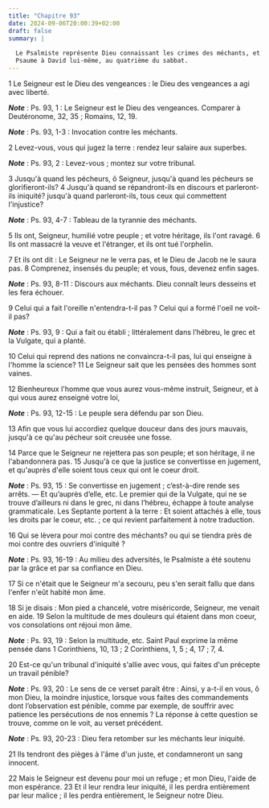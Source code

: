 ```yaml
---
title: "Chapitre 93"
date: 2024-09-06T20:00:39+02:00
draft: false
summary: |
  
  Le Psalmiste représente Dieu connaissant les crimes des méchants, et les punissant avec sévérité.
  Psaume à David lui-même, au quatrième du sabbat.
---
```



1 Le Seigneur est le Dieu des vengeances : le Dieu des vengeances a agi avec liberté.

***Note*** :  Ps. 93, 1 : Le Seigneur est le Dieu des vengeances. Comparer à Deutéronome, 32, 35 ; Romains, 12, 19.

***Note*** :  Ps. 93, 1-3 : Invocation contre les méchants.

2 Levez-vous, vous qui jugez la terre : rendez leur salaire aux superbes.

***Note*** :  Ps. 93, 2 : Levez-vous ; montez sur votre tribunal.


3 Jusqu'à quand les pécheurs, ô Seigneur, jusqu'à quand les pécheurs se glorifieront-ils? 4 Jusqu'à quand se répandront-ils en discours et parleront-ils iniquité? jusqu'à quand parleront-ils, tous ceux qui commettent l'injustice?

***Note*** :  Ps. 93, 4-7 : Tableau de la tyrannie des méchants.


5 Ils ont, Seigneur, humilié votre peuple ; et votre héritage, ils l'ont ravagé. 6 Ils ont massacré la veuve et l'étranger, et ils ont tué l'orphelin.


7 Et ils ont dit : Le Seigneur ne le verra pas, et le Dieu de Jacob ne le saura pas. 8 Comprenez, insensés du peuple; et vous, fous, devenez enfin sages.

***Note*** :  Ps. 93, 8-11 : Discours aux méchants. Dieu connaît leurs desseins et les fera échouer.


9 Celui qui a fait l'oreille n'entendra-t-il pas ? Celui qui a formé l'oeil ne voit-il pas?

***Note*** :  Ps. 93, 9 : Qui a fait ou établi ; littéralement dans l’hébreu, le grec et la Vulgate, qui a planté.

10 Celui qui reprend des nations ne convaincra-t-il pas, lui qui enseigne à l'homme la science? 11 Le Seigneur sait que les pensées des hommes sont vaines.


12 Bienheureux l'homme que vous aurez vous-même instruit, Seigneur, et à qui vous aurez enseigné votre loi,

***Note*** :  Ps. 93, 12-15 : Le peuple sera défendu par son Dieu.

13 Afin que vous lui accordiez quelque douceur dans des jours mauvais, jusqu'à ce qu'au pécheur soit creusée une fosse.


14 Parce que le Seigneur ne rejettera pas son peuple; et son héritage, il ne l'abandonnera pas. 15 Jusqu'à ce que la justice se convertisse en jugement, et qu'auprès d'elle soient tous ceux qui ont le coeur droit.

***Note*** :  Ps. 93, 15 : Se convertisse en jugement ; c’est-à-dire rende ses arrêts. ― Et qu’auprès d’elle, etc. Le premier qui de la Vulgate, qui ne se trouve d’ailleurs ni dans le grec, ni dans l’hébreu, échappe à toute analyse grammaticale. Les Septante portent à la terre : Et soient attachés à elle, tous les droits par le coeur, etc. ; ce qui revient parfaitement à notre traduction.


16 Qui se lèvera pour moi contre des méchants? ou qui se tiendra près de moi contre des ouvriers d'iniquité ?

***Note*** :  Ps. 93, 16-19 : Au milieu des adversités, le Psalmiste a été soutenu par la grâce et par sa confiance en Dieu.

17 Si ce n'était que le Seigneur m'a secouru, peu s'en serait fallu que dans l'enfer n'eût habité mon âme.


18 Si je disais : Mon pied a chancelé, votre miséricorde, Seigneur, me venait en aide. 19 Selon la multitude de mes douleurs qui étaient dans mon coeur, vos consolations ont réjoui mon âme.

***Note*** :  Ps. 93, 19 : Selon la multitude, etc. Saint Paul exprime la même pensée dans 1 Corinthiens, 10, 13 ; 2 Corinthiens, 1, 5 ; 4, 17 ; 7, 4.


20 Est-ce qu'un tribunal d'iniquité s'allie avec vous, qui faites d'un précepte un travail pénible?

***Note*** :  Ps. 93, 20 : Le sens de ce verset paraît être : Ainsi, y a-t-il en vous, ô mon Dieu, la moindre injustice, lorsque vous faites des commandements dont l’observation est pénible, comme par exemple, de souffrir avec patience les persécutions de nos ennemis ? La réponse à cette question se trouve, comme on le voit, au verset précédent.

***Note*** :  Ps. 93, 20-23 : Dieu fera retomber sur les méchants leur iniquité.

21 Ils tendront des pièges à l'âme d'un juste, et condamneront un sang innocent.


22 Mais le Seigneur est devenu pour moi un refuge ; et mon Dieu, l'aide de mon espérance. 23 Et il leur rendra leur iniquité, il les perdra entièrement par leur malice ; il les perdra entièrement, le Seigneur notre Dieu.

